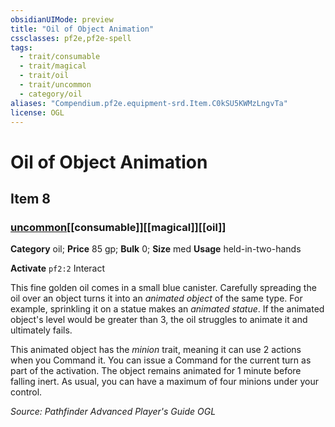```yaml
---
obsidianUIMode: preview
title: "Oil of Object Animation"
cssclasses: pf2e,pf2e-spell
tags:
  - trait/consumable
  - trait/magical
  - trait/oil
  - trait/uncommon
  - category/oil
aliases: "Compendium.pf2e.equipment-srd.Item.C0kSU5KWMzLngvTa"
license: OGL
---
```

# Oil of Object Animation
## Item 8
### [uncommon](uncommon.md "Uncommon Rarity Trait")[[consumable]][[magical]][[oil]]

**Category** oil; 
**Price** 85 gp; 
**Bulk** 0; **Size** med
**Usage** held-in-two-hands

**Activate** `pf2:2` Interact

This fine golden oil comes in a small blue canister. Carefully spreading the oil over an object turns it into an _animated object_ of the same type. For example, sprinkling it on a statue makes an _animated statue_. If the animated object's level would be greater than 3, the oil struggles to animate it and ultimately fails.

This animated object has the _minion_ trait, meaning it can use 2 actions when you Command it. You can issue a Command for the current turn as part of the activation. The object remains animated for 1 minute before falling inert. As usual, you can have a maximum of four minions under your control.

*Source: Pathfinder Advanced Player's Guide*
*OGL*